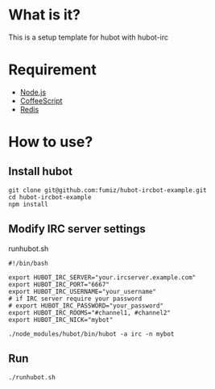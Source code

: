 # What is it?

This is a setup template for hubot with hubot-irc

# Requirement
* [Node.js](http://nodejs.org/)
* [CoffeeScript](http://coffeescript.org/)
* [Redis](http://redis.io/)

# How to use?

## Install hubot
```
git clone git@github.com:fumiz/hubot-ircbot-example.git
cd hubot-ircbot-example
npm install
```

## Modify IRC server settings
runhubot.sh
```
#!/bin/bash
 
export HUBOT_IRC_SERVER="your.ircserver.example.com"
export HUBOT_IRC_PORT="6667"
export HUBOT_IRC_USERNAME="your_username"
# if IRC server require your password
# export HUBOT_IRC_PASSWORD="your_password"
export HUBOT_IRC_ROOMS="#channel1, #channel2"
export HUBOT_IRC_NICK="mybot"
 
./node_modules/hubot/bin/hubot -a irc -n mybot
```

## Run
```
./runhubot.sh
```

